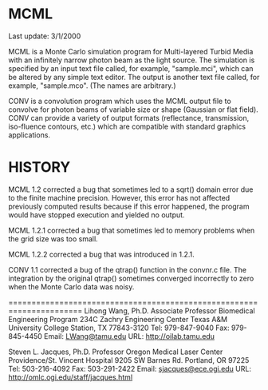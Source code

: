 # MCML

Last update: 3/1/2000

MCML is a Monte Carlo simulation program for Multi-layered Turbid
Media with an infinitely narrow photon beam as the light source. The
simulation is specified by an input text file called, for example,
"sample.mci", which can be altered by any simple text editor.  The
output is another text file called, for example, "sample.mco". (The
names are arbitrary.)

CONV is a convolution program which uses the MCML output file to
convolve for photon beams of variable size or shape (Gaussian or flat
field).  CONV can provide a variety of output formats (reflectance,
transmission, iso-fluence contours, etc.) which are compatible with
standard graphics applications.


HISTORY
======================================================================
MCML 1.2 corrected a bug that sometimes led to a sqrt() domain error
due to the finite machine precision.  However, this error has not
affected previously computed results because if this error happened,
the program would have stopped execution and yielded no output.

MCML 1.2.1 corrected a bug that sometimes led to memory problems when
the grid size was too small.

MCML 1.2.2 corrected a bug that was introduced in 1.2.1.

CONV 1.1 corrected a bug of the qtrap() function in the convnr.c file.
The integration by the original qtrap() sometimes converged incorrectly 
to zero when the Monte Carlo data was noisy.

======================================================================
Lihong Wang, Ph.D.
Associate Professor
Biomedical Engineering Program
234C Zachry Engineering Center
Texas A&M University
College Station, TX 77843-3120
Tel:	979-847-9040
Fax:	979-845-4450
Email:	LWang@tamu.edu
URL:	http://oilab.tamu.edu

Steven L. Jacques, Ph.D.
Professor
Oregon Medical Laser Center
Providence/St. Vincent Hospital
9205 SW Barnes Rd.
Portland, OR 97225
Tel:	503-216-4092
Fax:	503-291-2422
Email:	sjacques@ece.ogi.edu
URL:	http://omlc.ogi.edu/staff/jacques.html
